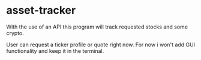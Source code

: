 # asset-tracker
<p>With the use of an API this program will track requested stocks and some crypto.</p>
User can request a ticker profile or quote right now.
For now i won't add GUI functionality and keep it in the terminal.


